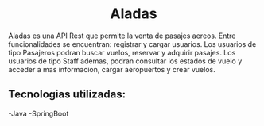 <h1 align="center">Aladas</h1>

Aladas es una API Rest que permite la venta de pasajes aereos. 
Entre funcionalidades se encuentran: registrar y cargar usuarios. Los usuarios de tipo Pasajeros podran buscar vuelos, reservar y adquirir pasajes. Los usuarios de tipo Staff ademas, podran consultar los estados de vuelo y acceder a mas informacion, cargar aeropuertos y crear vuelos.



## Tecnologias utilizadas:
-Java 
-SpringBoot 


